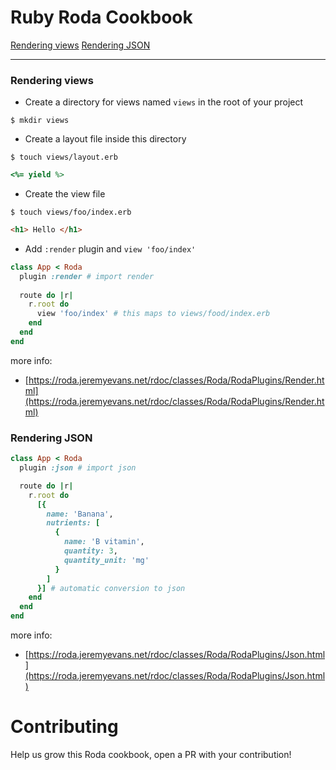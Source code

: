 # Ruby Roda Cookbook
[Rendering views](#rendering-views)
[Rendering JSON](#rendering-json)

---

### Rendering views

- Create a directory for views named `views` in the root of your project

```
$ mkdir views
```

- Create a layout file inside this directory

```
$ touch views/layout.erb
```

```ruby
<%= yield %>
```

- Create the view file

```
$ touch views/foo/index.erb
```

```html
<h1> Hello </h1>
```

- Add `:render` plugin and `view 'foo/index'`

```ruby
class App < Roda                   
  plugin :render # import render             
                                 
  route do |r|                   
    r.root do                     
      view 'foo/index' # this maps to views/food/index.erb        
    end   
  end
end
```

more info: 

- [https://roda.jeremyevans.net/rdoc/classes/Roda/RodaPlugins/Render.html](https://roda.jeremyevans.net/rdoc/classes/Roda/RodaPlugins/Render.html)

### Rendering JSON

```ruby
class App < Roda                   
  plugin :json # import json             

  route do |r|                   
    r.root do                     
      [{
        name: 'Banana',
        nutrients: [
          {
            name: 'B vitamin',
            quantity: 3,
            quantity_unit: 'mg'
          }
        ]
      }] # automatic conversion to json
    end   
  end
end
```

more info: 

- [https://roda.jeremyevans.net/rdoc/classes/Roda/RodaPlugins/Json.html](https://roda.jeremyevans.net/rdoc/classes/Roda/RodaPlugins/Json.html)

# Contributing

Help us grow this Roda cookbook, open a PR with your contribution!
